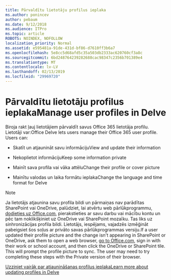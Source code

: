 ```yaml
---
title: Pārvaldītu lietotāju profilus ieplaka
ms.author: ponincev
author: pebaum
ms.date: 9/12/2018
ms.audience: ITPro
ms.topic: article
ROBOTS: NOINDEX, NOFOLLOW
localization_priority: Normal
ms.assetid: e595481a-91de-431d-bf86-d7610ff3b6a7
ms.openlocfilehash: 5e8cc5d68afd5c35a503db2333ac620760cf3a8c
ms.sourcegitcommit: 6bd248764239282688cac98347c2356b701389e4
ms.translationtype: MT
ms.contentlocale: lv-LV
ms.lasthandoff: 02/13/2019
ms.locfileid: "29969720"
---
```

# <a name="manage-user-profiles-in-delve"></a><span data-ttu-id="780d1-102">Pārvaldītu lietotāju profilus ieplaka</span><span class="sxs-lookup"><span data-stu-id="780d1-102">Manage user profiles in Delve</span></span>

<span data-ttu-id="780d1-p101">Biroja rakt ļauj lietotājiem pārvaldīt savus Office 365 lietotāja profilu. Lietotāji var:</span><span class="sxs-lookup"><span data-stu-id="780d1-p101">Office Delve lets users manage their Office 365 user profile. Users can:</span></span>
  
- <span data-ttu-id="780d1-105">Skatīt un atjaunināt savu informāciju</span><span class="sxs-lookup"><span data-stu-id="780d1-105">View and update their information</span></span>
    
- <span data-ttu-id="780d1-106">Nekoplietot informāciju</span><span class="sxs-lookup"><span data-stu-id="780d1-106">Keep some information private</span></span>
    
- <span data-ttu-id="780d1-107">Mainīt sava profila vai vāka attēlu</span><span class="sxs-lookup"><span data-stu-id="780d1-107">Change their profile or cover picture</span></span>
    
- <span data-ttu-id="780d1-108">Mainītu valodas un laika formātu ieplaka</span><span class="sxs-lookup"><span data-stu-id="780d1-108">Change the language and time format for Delve</span></span>
    
> [!NOTE]
> <span data-ttu-id="780d1-p102">Ja lietotājs atjaunina savu profila bildi un pārmaiņas nav parādītas SharePoint vai OneDrive, palūdziet, lai atvērtu web pārlūkprogrammu, [dodieties uz Office.com](https://www.office.com), pierakstieties ar savu darbu vai mācību kontu un pēc tam noklikšķiniet uz OneDrive vai SharePoint mozaīku. Tas liks uz sinhronizācijas profila bildi. Lietotājs, iespējams, vajadzēs izmēģināt pabeigsiet šos soļus ar privāto savas pārlūkprogrammas versiju.</span><span class="sxs-lookup"><span data-stu-id="780d1-p102">If a user updated their profile picture and the change isn't appearing in SharePoint or OneDrive, ask them to open a web browser, [go to Office.com](https://www.office.com), sign in with their work or school account, and then click the OneDrive or SharePoint tile. This will prompt the profile picture to sync. The user may need to try completing these steps with the Private version of their browser.</span></span> 
  
[<span data-ttu-id="780d1-111">Uzziniet vairāk par atjaunināšanas profilus ieplaka</span><span class="sxs-lookup"><span data-stu-id="780d1-111">Learn more about updating profiles in Delve</span></span>](https://go.microsoft.com/fwlink/?linkid=735070)
  

